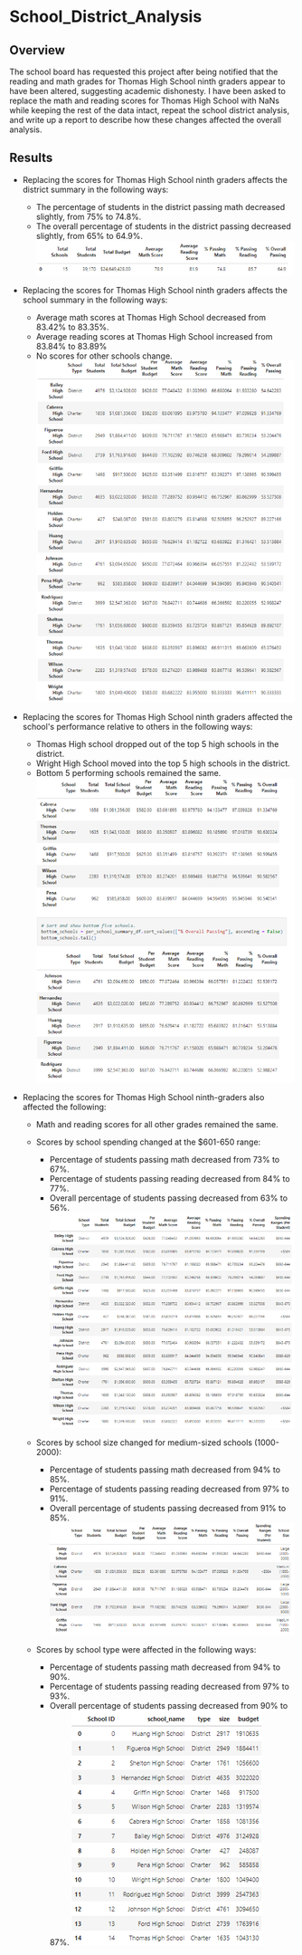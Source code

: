 # School_District_Analysis

## Overview
The school board has requested this project after being notified that the reading and math grades for Thomas High School ninth graders appear to have been altered, suggesting academic dishonesty. I have been asked to replace the math and reading scores for Thomas High School with NaNs while keeping the rest of the data intact, repeat the school district analysis, and write up a report to describe how these changes affected the overall analysis.

## Results

- Replacing the scores for Thomas High School ninth graders affects the district summary in the following ways:
    - The percentage of students in the district passing math decreased  slightly, from 75% to 74.8%.
    - The overall percentage of students in the district passing decreased slightly, from 65% to 64.9%.
![District Summary DataFrame](/static/images/district_summary_df.png "District Summary DataFrame")

- Replacing the scores for Thomas High School ninth graders affects the school summary in the following ways:
    - Average math scores at Thomas High School decreased from 83.42% to 83.35%.
    - Average reading scores at Thomas High School increased from 83.84% to 83.89%
    - No scores for other schools change.
![School Summary DataFrame](/static/images/school_summary_df.png "School Summary DataFrame")

- Replacing the scores for Thomas High School ninth graders affected the school's performance relative to others in the following ways:
    - Thomas High school dropped out of the top 5 high schools in the district.
    - Wright High School moved into the top 5 high schools in the district.
    - Bottom 5 performing schools remained the same.
![Top 5 and Bottom 5 Schools](/static/images/top5_bottom5.png "Top 5 and Bottom 5 Schools")

- Replacing the scores for Thomas High School ninth-graders also affected the following:
    - Math and reading scores for all other grades remained the same.
    - Scores by school spending changed at the $601-650 range:
        - Percentage of students passing math decreased from 73% to 67%.
        - Percentage of students passing reading decreased from 84% to 77%.
        - Overall percentage of students passing decreased from 63% to 56%.
![Scores by School Spending](/static/images/scores_by_spending.png "Scores by School Spending")

    - Scores by school size changed for medium-sized schools (1000-2000):
        - Percentage of students passing math decreased from 94% to 85%.
        - Percentage of students passing reading decreased from 97% to 91%.
        - Overall percentage of students passing decreased from 91% to 85%.
![Scores by School Size](/static/images/scores_by_size.png "Scores by School Size")

    - Scores by school type were affected in the following ways:
        - Percentage of students passing math decreased from 94% to 90%.
        - Percentage of students passing reading decreased from 97% to 93%.
        - Overall percentage of students passing decreased from 90% to 87%.
![Scores by School Type](/static/images/scores_by_type.png "Scores by School Type")